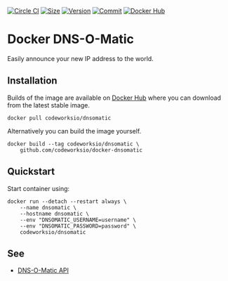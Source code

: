 [![Circle CI](https://circleci.com/gh/codeworksio/docker-dnsomatic.svg?style=shield "CircleCI")](https://circleci.com/gh/codeworksio/docker-dnsomatic)&nbsp;[![Size](https://images.microbadger.com/badges/image/codeworksio/dnsomatic.svg)](http://microbadger.com/images/codeworksio/dnsomatic)&nbsp;[![Version](https://images.microbadger.com/badges/version/codeworksio/dnsomatic.svg)](http://microbadger.com/images/codeworksio/dnsomatic)&nbsp;[![Commit](https://images.microbadger.com/badges/commit/codeworksio/dnsomatic.svg)](http://microbadger.com/images/codeworksio/dnsomatic)&nbsp;[![Docker Hub](https://img.shields.io/docker/pulls/codeworksio/dnsomatic.svg)](https://hub.docker.com/r/reuc/dnsomatic/)

Docker DNS-O-Matic
==================

Easily announce your new IP address to the world.

Installation
------------

Builds of the image are available on [Docker Hub](https://hub.docker.com/r/codeworksio/dnsomatic/) where you can download from the latest stable image.

    docker pull codeworksio/dnsomatic

Alternatively you can build the image yourself.

    docker build --tag codeworksio/dnsomatic \
        github.com/codeworksio/docker-dnsomatic

Quickstart
----------

Start container using:

    docker run --detach --restart always \
        --name dnsomatic \
        --hostname dnsomatic \
        --env "DNSOMATIC_USERNAME=username" \
        --env "DNSOMATIC_PASSWORD=password" \
        codeworksio/dnsomatic

See
---

* [DNS-O-Matic API](https://www.dnsomatic.com/wiki/api)
